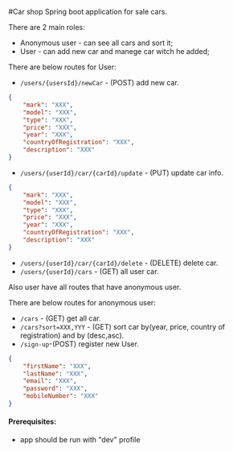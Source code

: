 #Car shop
Spring boot application for sale cars.

There are 2 main roles:
* Anonymous user - can see all cars and sort it;
* User - can add new car and manege car witch he added;

There are below routes for User:
* `/users/{usersId}/newCar` - (POST) add new car.
```json
{	
	"mark": "XXX",
	"model": "XXX",
	"type": "XXX",
	"price": "XXX",
	"year": "XXX",
	"countryOfRegistration": "XXX",
	"description": "XXX"
}
```
* `/users/{userId}/car/{carId}/update` - (PUT) update car info.
```json
{	
	"mark": "XXX",
	"model": "XXX",
	"type": "XXX",
	"price": "XXX",
	"year": "XXX",
	"countryOfRegistration": "XXX",
	"description": "XXX"
}
```
* `/users/{userId}/car/{carId}/delete` - (DELETE) delete car.
* `/users/{userId}/cars` - (GET) all user car.

Also user have all routes that have anonymous user.

There are below routes for anonymous user:

* `/cars` - (GET) get all car.
* `/cars?sort=XXX,YYY` - (GET) sort car by(year, price, country of registration) and by (desc,asc).
* `/sign-up`-(POST) register new User.
```json
{
	"firstName": "XXX",
	"lastName": "XXX",
	"email": "XXX",
	"password": "XXX",
	"mobileNumber": "XXX"
}
```

#### Prerequisites:
- app should be run with "dev" profile
